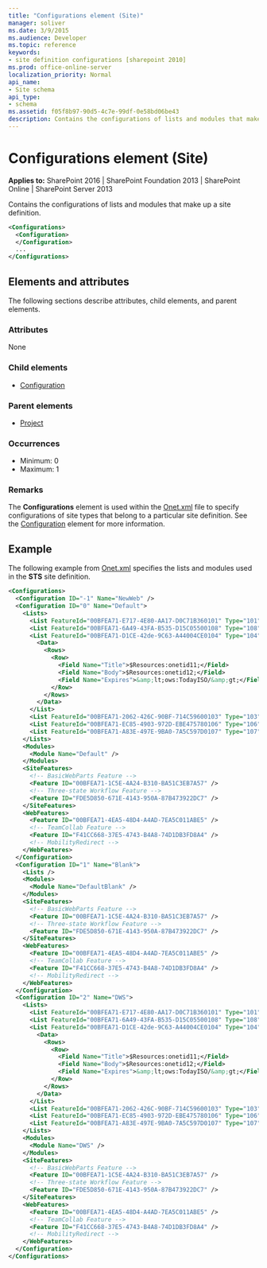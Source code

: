 ```yaml
---
title: "Configurations element (Site)"
manager: soliver
ms.date: 3/9/2015
ms.audience: Developer
ms.topic: reference
keywords:
- site definition configurations [sharepoint 2010]
ms.prod: office-online-server
localization_priority: Normal
api_name:
- Site schema
api_type:
- schema
ms.assetid: f05f8b97-90d5-4c7e-99df-0e58bd06be43
description: Contains the configurations of lists and modules that make up a site definition.
---
```


# Configurations element (Site)

**Applies to:** SharePoint 2016 | SharePoint Foundation 2013 | SharePoint Online | SharePoint Server 2013
  
Contains the configurations of lists and modules that make up a site definition.
  
```XML
<Configurations>
  <Configuration>
  </Configuration>
  ...
</Configurations>
```

## Elements and attributes

The following sections describe attributes, child elements, and parent elements.

### Attributes

None
   
### Child elements

- [Configuration](configuration-element-site.md)
   
### Parent elements

- [Project](project-element-site.md)
   
### Occurrences

- Minimum: 0
- Maximum: 1  
   
### Remarks

The **Configurations** element is used within the [Onet.xml](http://msdn.microsoft.com/library/b99d6657-d9ae-4135-a43c-c58cdfcdc6c1%28Office.15%29.aspx) file to specify configurations of site types that belong to a particular site definition. See the [Configuration](configuration-element-site.md) element for more information. 
  
## Example

The following example from [Onet.xml](http://msdn.microsoft.com/library/b99d6657-d9ae-4135-a43c-c58cdfcdc6c1%28Office.15%29.aspx) specifies the lists and modules used in the **STS** site definition. 
  
```XML
<Configurations>
  <Configuration ID="-1" Name="NewWeb" />
  <Configuration ID="0" Name="Default">
    <Lists>
      <List FeatureId="00BFEA71-E717-4E80-AA17-D0C71B360101" Type="101" Title="$Resources:core,shareddocuments_Title;" Url="$Resources:core,shareddocuments_Folder;" QuickLaunchUrl="$Resources:core,shareddocuments_Folder;/Forms/AllItems.aspx" />
      <List FeatureId="00BFEA71-6A49-43FA-B535-D15C05500108" Type="108" Title="$Resources:core,discussions_Title;" Url="$Resources:core,lists_Folder;/$Resources:core,discussions_Folder;" QuickLaunchUrl="$Resources:core,lists_Folder;/$Resources:core,discussions_Folder;/AllItems.aspx" EmailAlias="$Resources:core,discussions_EmailAlias;" />
      <List FeatureId="00BFEA71-D1CE-42de-9C63-A44004CE0104" Type="104" Title="$Resources:core,announceList;" Url="$Resources:core,lists_Folder;/$Resources:core,announce_Folder;">
        <Data>
          <Rows>
            <Row>
              <Field Name="Title">$Resources:onetid11;</Field>
              <Field Name="Body">$Resources:onetid12;</Field>
              <Field Name="Expires">&amp;lt;ows:TodayISO/&amp;gt;</Field>
            </Row>
          </Rows>
        </Data>
      </List>
      <List FeatureId="00BFEA71-2062-426C-90BF-714C59600103" Type="103" Title="$Resources:core,linksList;" Url="$Resources:core,lists_Folder;/$Resources:core,links_Folder;" />
      <List FeatureId="00BFEA71-EC85-4903-972D-EBE475780106" Type="106" Title="$Resources:core,calendarList;" Url="$Resources:core,lists_Folder;/$Resources:core,calendar_Folder;" QuickLaunchUrl="$Resources:core,lists_Folder;/$Resources:core,calendar_Folder;/Calendar.aspx" EmailAlias="$Resources:core,calendar_EmailAlias;" />
      <List FeatureId="00BFEA71-A83E-497E-9BA0-7A5C597D0107" Type="107" Title="$Resources:core,taskList;" Url="$Resources:core,lists_Folder;/$Resources:core,tasks_Folder;" QuickLaunchUrl="$Resources:core,lists_Folder;/$Resources:core,tasks_Folder;/AllItems.aspx" />
    </Lists>
    <Modules>
      <Module Name="Default" />
    </Modules>
    <SiteFeatures>
      <!-- BasicWebParts Feature -->
      <Feature ID="00BFEA71-1C5E-4A24-B310-BA51C3EB7A57" />
      <!-- Three-state Workflow Feature -->
      <Feature ID="FDE5D850-671E-4143-950A-87B473922DC7" />
    </SiteFeatures>
    <WebFeatures>
      <Feature ID="00BFEA71-4EA5-48D4-A4AD-7EA5C011ABE5" />
      <!-- TeamCollab Feature -->
      <Feature ID="F41CC668-37E5-4743-B4A8-74D1DB3FD8A4" />
      <!-- MobilityRedirect -->
    </WebFeatures>
  </Configuration>
  <Configuration ID="1" Name="Blank">
    <Lists />
    <Modules>
      <Module Name="DefaultBlank" />
    </Modules>
    <SiteFeatures>
      <!-- BasicWebParts Feature -->
      <Feature ID="00BFEA71-1C5E-4A24-B310-BA51C3EB7A57" />
      <!-- Three-state Workflow Feature -->
      <Feature ID="FDE5D850-671E-4143-950A-87B473922DC7" />
    </SiteFeatures>
    <WebFeatures>
      <Feature ID="00BFEA71-4EA5-48D4-A4AD-7EA5C011ABE5" />
      <!-- TeamCollab Feature -->
      <Feature ID="F41CC668-37E5-4743-B4A8-74D1DB3FD8A4" />
      <!-- MobilityRedirect -->
    </WebFeatures>
  </Configuration>
  <Configuration ID="2" Name="DWS">
    <Lists>
      <List FeatureId="00BFEA71-E717-4E80-AA17-D0C71B360101" Type="101" Title="$Resources:core,shareddocuments_Title;" Url="$Resources:core,shareddocuments_Folder;" />
      <List FeatureId="00BFEA71-6A49-43FA-B535-D15C05500108" Type="108" Title="$Resources:core,discussions_Title;" Url="$Resources:core,lists_Folder;/$Resources:core,discussions_Folder;" QuickLaunchUrl="$Resources:core,lists_Folder;/$Resources:core,discussions_Folder;" />
      <List FeatureId="00BFEA71-D1CE-42de-9C63-A44004CE0104" Type="104" Title="$Resources:core,announceList;" Url="$Resources:core,lists_Folder;/$Resources:core,announce_Folder;">
        <Data>
          <Rows>
            <Row>
              <Field Name="Title">$Resources:onetid11;</Field>
              <Field Name="Body">$Resources:onetid12;</Field>
              <Field Name="Expires">&amp;lt;ows:TodayISO/&amp;gt;</Field>
            </Row>
          </Rows>
        </Data>
      </List>
      <List FeatureId="00BFEA71-2062-426C-90BF-714C59600103" Type="103" Title="$Resources:core,linksList;" Url="$Resources:core,lists_Folder;/$Resources:core,links_Folder;" />
      <List FeatureId="00BFEA71-EC85-4903-972D-EBE475780106" Type="106" Title="$Resources:core,calendarList;" Url="$Resources:core,lists_Folder;/$Resources:core,calendar_Folder;" QuickLaunchUrl="$Resources:core,lists_Folder;/$Resources:core,calendar_Folder;/Calendar.aspx" />
      <List FeatureId="00BFEA71-A83E-497E-9BA0-7A5C597D0107" Type="107" Title="$Resources:core,taskList;" Url="$Resources:core,lists_Folder;/$Resources:core,tasks_Folder;" />
    </Lists>
    <Modules>
      <Module Name="DWS" />
    </Modules>
    <SiteFeatures>
      <!-- BasicWebParts Feature -->
      <Feature ID="00BFEA71-1C5E-4A24-B310-BA51C3EB7A57" />
      <!-- Three-state Workflow Feature -->
      <Feature ID="FDE5D850-671E-4143-950A-87B473922DC7" />
    </SiteFeatures>
    <WebFeatures>
      <Feature ID="00BFEA71-4EA5-48D4-A4AD-7EA5C011ABE5" />
      <!-- TeamCollab Feature -->
      <Feature ID="F41CC668-37E5-4743-B4A8-74D1DB3FD8A4" />
      <!-- MobilityRedirect -->
    </WebFeatures>
  </Configuration>
</Configurations>
```

<br/>

